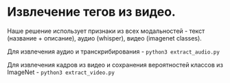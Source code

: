 # Извлечение тегов из видео.

Наше решение использует признаки из всех модальностей - текст (название + описание), аудио (whisper), видео (imagenet classes). 

Для извлечения аудио и транскрибирования - ```python3 extract_audio.py```

Для извлечения кадров из видео и сохранения вероятностей классов из ImageNet - ```python3 extract_video.py```
